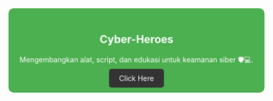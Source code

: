 <div style="background-color:#4CAF50; color:white; padding:20px; border-radius:10px; text-align:center;">
  <h2>Cyber-Heroes</h2>
  <p>Mengembangkan alat, script, dan edukasi untuk keamanan siber 🛡️💻.</p>
  <a href="https://example.com" style="color:#fff; text-decoration:none; padding:10px 20px; background-color:#333; border-radius:5px;">Click Here</a>
</div>
